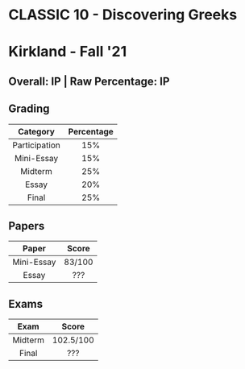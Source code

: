 # CLASSIC 10 - Discovering Greeks

# Kirkland - Fall '21

## Overall: IP | Raw Percentage: IP

## Grading

|   Category    | Percentage |
| :-----------: | :--------: |
| Participation |    15%     |
|  Mini-Essay   |    15%     |
|    Midterm    |    25%     |
|     Essay     |    20%     |
|     Final     |    25%     |

## Papers

|   Paper    | Score  |
| :--------: | :----: |
| Mini-Essay | 83/100 |
|   Essay    |  ???   |

## Exams

|  Exam   |   Score   |
| :-----: | :-------: |
| Midterm | 102.5/100 |
|  Final  |    ???    |
